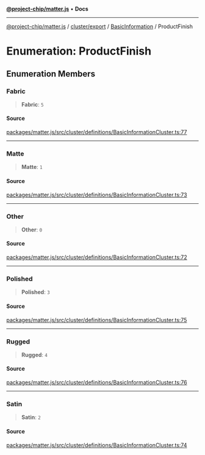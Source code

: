 [**@project-chip/matter.js**](../../../../../README.md) • **Docs**

***

[@project-chip/matter.js](../../../../../modules.md) / [cluster/export](../../../README.md) / [BasicInformation](../README.md) / ProductFinish

# Enumeration: ProductFinish

## Enumeration Members

### Fabric

> **Fabric**: `5`

#### Source

[packages/matter.js/src/cluster/definitions/BasicInformationCluster.ts:77](https://github.com/project-chip/matter.js/blob/7a8cbb56b87d4ccf34bec5a9a95ab40a1711324f/packages/matter.js/src/cluster/definitions/BasicInformationCluster.ts#L77)

***

### Matte

> **Matte**: `1`

#### Source

[packages/matter.js/src/cluster/definitions/BasicInformationCluster.ts:73](https://github.com/project-chip/matter.js/blob/7a8cbb56b87d4ccf34bec5a9a95ab40a1711324f/packages/matter.js/src/cluster/definitions/BasicInformationCluster.ts#L73)

***

### Other

> **Other**: `0`

#### Source

[packages/matter.js/src/cluster/definitions/BasicInformationCluster.ts:72](https://github.com/project-chip/matter.js/blob/7a8cbb56b87d4ccf34bec5a9a95ab40a1711324f/packages/matter.js/src/cluster/definitions/BasicInformationCluster.ts#L72)

***

### Polished

> **Polished**: `3`

#### Source

[packages/matter.js/src/cluster/definitions/BasicInformationCluster.ts:75](https://github.com/project-chip/matter.js/blob/7a8cbb56b87d4ccf34bec5a9a95ab40a1711324f/packages/matter.js/src/cluster/definitions/BasicInformationCluster.ts#L75)

***

### Rugged

> **Rugged**: `4`

#### Source

[packages/matter.js/src/cluster/definitions/BasicInformationCluster.ts:76](https://github.com/project-chip/matter.js/blob/7a8cbb56b87d4ccf34bec5a9a95ab40a1711324f/packages/matter.js/src/cluster/definitions/BasicInformationCluster.ts#L76)

***

### Satin

> **Satin**: `2`

#### Source

[packages/matter.js/src/cluster/definitions/BasicInformationCluster.ts:74](https://github.com/project-chip/matter.js/blob/7a8cbb56b87d4ccf34bec5a9a95ab40a1711324f/packages/matter.js/src/cluster/definitions/BasicInformationCluster.ts#L74)
